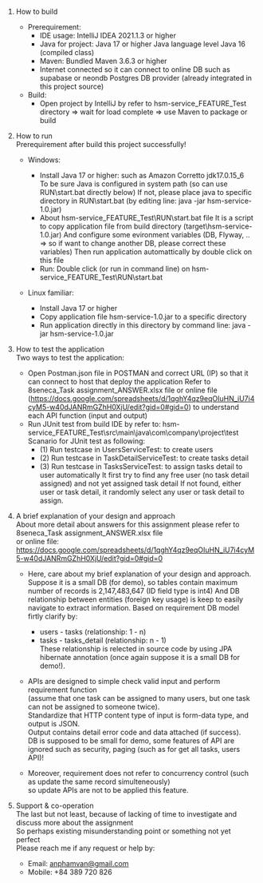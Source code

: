 1. How to build
   * Prerequirement:
	   - IDE usage: IntelliJ IDEA 2021.1.3 or higher
	   - Java for project: Java 17 or higher
		 Java language level Java 16 (compiled class)
	   - Maven: Bundled Maven 3.6.3 or higher  
	   - Internet connected so it can connect to online DB such as supabase or neondb Postgres DB provider (already integrated in this project source)
   * Build:		
		- Open project by IntelliJ by refer to hsm-service_FEATURE_Test directory => wait for load complete => use Maven to package or build

2. How to run<br/>
	Prerequirement after build this project successfully!<br/>
	
   * Windows:
		- Install Java 17 or higher: such as Amazon Corretto jdk17.0.15_6	
          To be sure Java is configured in system path (so can use RUN\start.bat directly below)
		  If not, please place java to specific directory in RUN\start.bat (by editing line: java -jar hsm-service-1.0.jar)
		- About hsm-service_FEATURE_Test\RUN\start.bat file
		  It is a script to copy application file from build directory (target\hsm-service-1.0.jar)
		  And configure some evironment variables (DB, Flyway, .. => so if want to change another DB, please correct these variables)
		  Then run application automattically by double click on this file
		- Run:
			Double click (or run in command line) on hsm-service_FEATURE_Test\RUN\start.bat
			
	* Linux familiar:
		- Install Java 17 or higher
		- Copy application file hsm-service-1.0.jar to a specific directory
		- Run application directly in this directory by command line:
			java -jar hsm-service-1.0.jar
			
3. How to test the application<br/>
	Two ways to test the application:<br/>
	- Open Postman.json file in POSTMAN and correct URL (IP) so that it can connect to host that deploy the application
	  Refer to 8seneca_Task assignment_ANSWER.xlsx file or online file (https://docs.google.com/spreadsheets/d/1qghY4qz9eqOIuHN_iU7i4cyM5-w40dJANRmGZhH0XjU/edit?gid=0#gid=0)
	  to understand each API function (input and output)
	- Run JUnit test from build IDE by refer to: 
	  hsm-service_FEATURE_Test\src\main\java\com\company\project\test
	  Scanario for JUnit test as following:
		- (1) Run testcase in UsersServiceTest: to create users
		- (2) Run testcase in TaskDetailServiceTest: to create tasks detail
		- (3) Run testcase in TasksServiceTest: to assign tasks detail to user automatically
			 It first try to find any free user (no task detail assigned) and not yet assigned task detail
			 If not found, either user or task detail, it randomly select any user or task detail to assign.

4. A brief explanation of your design and approach<br/>
   About more detail about answers for this assignment please refer to 8seneca_Task assignment_ANSWER.xlsx file<br/>
   or online file: <br/>
   https://docs.google.com/spreadsheets/d/1qghY4qz9eqOIuHN_iU7i4cyM5-w40dJANRmGZhH0XjU/edit?gid=0#gid=0
   
	- Here, care about my brief explanation of your design and approach.
	  Suppose it is a small DB (for demo), so tables contain maximum number of records is 2,147,483,647 (ID field type is int4)
	  And DB relationship between entities (foreign key usage) is keep to easily navigate to extract information.
	  Based on requirement DB model firtly clarify by:
		- users - tasks (relationship: 1 - n)
		- tasks - tasks_detail (relationship: n - 1)<br/>
	  These relationship is relected in source code by using JPA hibernate annotation (once again suppose it is a small DB for demo!).
   
	- APIs are designed to simple check valid input and perform requirement function <br/>
	 (assume that one task can be assigned to many users, but one task can not be assigned to someone twice).<br/>
	 Standardize that HTTP content type of input is form-data type, and output is JSON.<br/>
	 Output contains detail error code and data attached (if success). <br/>
	 DB is supposed to be small for demo, some features of API are ignored such as security, paging (such as for get all tasks, users API)!<br/>
	 
	- Moreover, requirement does not refer to concurrency control (such as update the same record simulteneously) <br/>
	 so update APIs are not to be applied this feature.<br/>

5. Support & co-operation<br/>
   The last but not least, because of lacking of time to investigate and discuss more about the assignment<br/>
   So perhaps existing misunderstanding point or something not yet perfect<br/>
   Please reach me if any request or help by:<br/>
	- Email: anphamvan@gmail.com
	- Mobile: +84 389 720 826   
